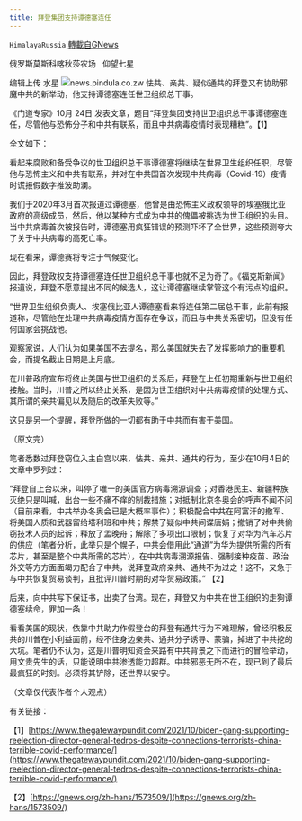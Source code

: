 ```yaml
---
title: 拜登集团支持谭德塞连任
---
```

`HimalayaRussia` [轉載自GNews](https://gnews.org/zh-hans/1615441/)

俄罗斯莫斯科喀秋莎农场   仰望七星

编辑上传  水星
![](https://assets.gnews.org/wp-content/uploads/2021/10/T-8.jpg)news.pindula.co.zw
怯共、亲共、疑似通共的拜登又有协助邪魔中共的新举动，他支持谭德塞连任世卫组织总干事。

《门道专家》10月 24日 发表文章，题目“拜登集团支持世卫组织总干事谭德塞连任，尽管他与恐怖分子和中共有联系，而且中共病毒疫情时表现糟糕”。【1】

全文如下：

看起来腐败和备受争议的世卫组织总干事谭德塞将继续在世界卫生组织任职，尽管他与恐怖主义和中共有联系，并对在中共国首次发现中共病毒（Covid-19）疫情时谎报假数字推波助澜。

我们于2020年3月首次报道过谭德塞，他曾是由恐怖主义政权领导的埃塞俄比亚政府的高级成员，然后，他以某种方式成为中共的傀儡被挑选为世卫组织的头目。当中共病毒首次被报告时，谭德塞用疯狂错误的预测吓坏了全世界，这些预测夸大了关于中共病毒的高死亡率。

现在看来，谭德赛将专注于气候变化。

因此，拜登政权支持谭德塞连任世卫组织总干事也就不足为奇了。《福克斯新闻》报道说，拜登不愿意提出不同的候选人，这让谭德塞继续掌管这个有污点的组织。

“世界卫生组织负责人、埃塞俄比亚人谭德塞看来将连任第二届总干事，此前有报道称，尽管他在处理中共病毒疫情方面存在争议，而且与中共关系密切，但没有任何国家会挑战他。

观察家说，人们认为如果美国不去提名，那么美国就失去了发挥影响力的重要机会，而提名截止日期是上月底。

在川普政府宣布将终止美国与世卫组织的关系后，拜登在上任初期重新与世卫组织接触。当时，川普之所以终止关系，是因为世卫组织对中共病毒疫情的处理方式、其所谓的亲共偏见以及随后的改革失败等。”

这只是另一个提醒，拜登所做的一切都有助于中共而有害于美国。

（原文完）

笔者悉数过拜登窃位入主白宫以来，怯共、亲共、通共的行为，至少在10月4日的文章中罗列过：

“拜登自上台以来，叫停了唯一的美国官方病毒溯源调查；对香港民主、新疆种族灭绝只是叫喊，出台一些不痛不痒的制裁措施；对抵制北京冬奥会的呼声不闻不问（目前来看，中共举办冬奥会已是大概率事件）；积极配合中共在阿富汗的撤军、将美国人质和武器留给塔利班和中共；解禁了疑似中共间谍唐娟；撤销了对中共偷窃技术人员的起诉；释放了孟晚舟；解除了多项出口限制；恢复了对华为汽车芯片的供应（笔者分析，此举只是个幌子，中共会借用此“通道”为华为提供所需的所有芯片，甚至是整个中共所需的芯片），在中共病毒溯源报告、强制接种疫苗、政治外交等方方面面竭力配合了中共，说拜登政府亲共、通共不为过之！这不，又急于与中共恢复贸易谈判，且批评川普时期的对华贸易政策。” 【2】

后来，向中共写下保证书，出卖了台湾。现在，拜登又为中共在世卫组织的走狗谭德塞续命，罪加一条！

看看美国的现状，依靠中共助力作假登台的拜登有通共行为不难理解，曾经积极反共的川普在小利益面前，经不住身边亲共、通共分子诱导、蒙骗，掉进了中共挖的大坑。笔者仍不认为，这是川普明知资金来路有中共背景之下而进行的冒险举动，用文贵先生的话，只能说明中共渗透能力超群。中共邪恶无所不在，现已到了最后最疯狂的时刻。必须将其铲除，还世界以安宁。

（文章仅代表作者个人观点）

有关链接：

【1】[https://www.thegatewaypundit.com/2021/10/biden-gang-supporting-reelection-director-general-tedros-despite-connections-terrorists-china-terrible-covid-performance/](https://www.thegatewaypundit.com/2021/10/biden-gang-supporting-reelection-director-general-tedros-despite-connections-terrorists-china-terrible-covid-performance/)

【2】[https://gnews.org/zh-hans/1573509/](https://gnews.org/zh-hans/1573509/)
